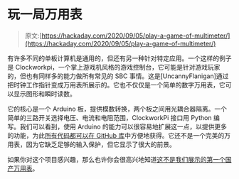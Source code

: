 # 玩一局万用表

> 原文:[https://hackaday.com/2020/09/05/play-a-game-of-multimeter/](https://hackaday.com/2020/09/05/play-a-game-of-multimeter/)

有许多不同的单板计算机是通用的，但还有另一种针对特定应用。一个这样的例子是 Clockworkpi，一个掌上游戏机风格的游戏控制台，它可能是针对游戏玩家的，但也有同样多的能力做所有常见的 SBC 事情。这是[UncannyFlanigan]通过把时钟工作指针变成万用表所展示的。它也不仅仅是一个简单的数字万用表，它可以显示图形和瞬时读数。

它的核心是一个 Arduino 板，提供模数转换，两个板之间用光耦合器隔离。一个简单的三路开关选择电压、电流和电阻范围，ClockworkPi 接口用 Python 编写。我们可以看到，使用 Arduino 的能力可以很容易地扩展这一点，以提供更多的功能，为此[所有代码都可以在 GitHub 库](https://github.com/liamHowatt/Gameshell-Multimeter)中方便地获得。它还不是一个完美的万用表，因为它缺乏足够的输入保护，但它显示了很大的前景。

如果你对这个项目感兴趣，那么也许你会很高兴地知道[这不是我们展示的第一个国产万用表](https://hackaday.com/2014/04/24/diy-multimeter-arduino-sold-seperately/)。